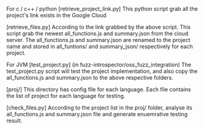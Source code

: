 For c / c++ / python
[retrieve_project_link.py]
This python script grab all the project's link exists in the Google Cloud

[retrieve_files.py]
According to the link grabbed by the above script. This script grab the newest all_functions.js and summary.json from the cloud server.
The all_functions.js and summary.json are renamed to the project name and stored in all_funtions/ and summary_json/ respectively for each
project.

For JVM
[test_project.py] (in fuzz-introspector/oss_fuzz_integration)
The test_project.py script will test the project implementation, and also copy the all_functions.js and summary.json to the above respective 
folders.

[proj/]
This directory has config file for each language. Each file contains the list of project for each language for testing.

[check_files.py]
According to the project list in the proj/<lang> folder, analyse its all_functions.js and summary.json file and generate enuemrative testing result.
